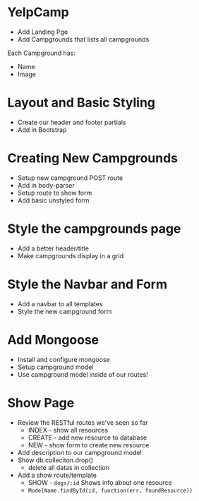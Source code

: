 # YelpCamp
* Add Landing Pge
* Add Campgrounds that lists all campgrounds

Each Campground has:
* Name
* Image

# Layout and Basic Styling
* Create our header and footer partials
* Add in Bootstrap

# Creating New Campgrounds
* Setup new campground POST route
* Add in body-parser
* Setup route to show form
* Add basic unstyled form

# Style the campgrounds page
* Add a better header/title
* Make campgrounds display in a grid

# Style the Navbar and Form
* Add a navbar to all templates
* Style the new campground form

# Add Mongoose
* Install and configure mongoose
* Setup campground model
* Use campground model inside of our routes!

# Show Page
* Review the RESTful routes we've seen so far
	* INDEX - show all resources
	* CREATE - add new resource to database
	* NEW - show form to create new resource
* Add description to our campground model
* Show db.colleciton.drop()
	* delete all datas in collection
* Add a show route/template
	* SHOW - `dogs/:id` Shows info about one resource
	* `ModelName.findById(id, function(err, foundResource))`